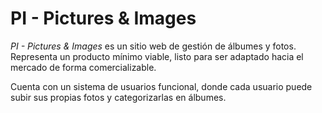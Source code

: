 # PI - Pictures & Images

*PI - Pictures & Images* es un sitio web de gestión de álbumes y fotos. Representa un producto mínimo viable, listo para ser adaptado hacia el mercado de forma comercializable.

Cuenta con un sistema de usuarios funcional, donde cada usuario puede subir sus propias fotos y categorizarlas en álbumes.